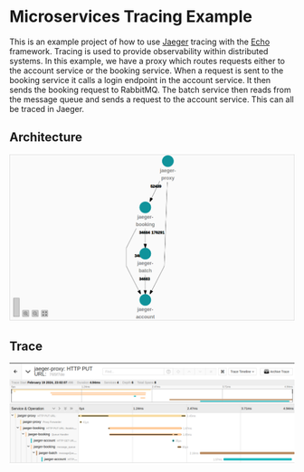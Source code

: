 # Microservices Tracing Example

This is an example project of how to use [Jaeger](https://www.jaegertracing.io) tracing with the [Echo](https://echo.labstack.com) framework. Tracing is used to provide observability within distributed systems. In this example, we have a proxy which routes requests either to the account service or the booking service. When a request is sent to the booking service it calls a login endpoint in the account service. It then sends the booking request to RabbitMQ. The batch service then reads from the message queue and sends a request to the account service. This can all be traced in Jaeger.

## Architecture
![Jaeger Architecture](https://github.com/jamesstocktonj1/jaeger-example/blob/main/docs/jaeger_architecture.png)

## Trace
![Jaeger Architecture](https://github.com/jamesstocktonj1/jaeger-example/blob/main/docs/jaeger_trace.png)